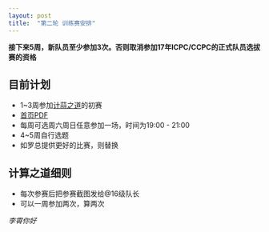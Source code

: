 ```yaml
---
layout: post
title:  "第二轮 训练赛安排"
---
```

**接下来5周，新队员至少参加3次。否则取消参加17年ICPC/CCPC的正式队员选拔赛的资格**

## 目前计划
- 1~3周参加[计蒜之道](https://dao.jisuanke.com/)的初赛
- [首页PDF]({{site.url}}/assets/jisuanzhidao2017.pdf)
- 每周可选周六周日任意参加一场，时间为19:00 - 21:00
- 4~5周自行选题
- 如罗总提供更好的比赛，则替换

## 计算之道细则
- 每次参赛后把参赛截图发给@16级队长
- 可以一周参加两次，算两次

*李霄你好*


